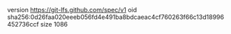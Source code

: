 version https://git-lfs.github.com/spec/v1
oid sha256:0d26faa020eeeb056fd4e491ba8bdcaeac4cf760263f66c13d18996452736ccf
size 1086
